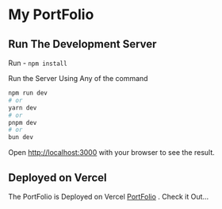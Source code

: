

# My PortFolio 

## Run The Development Server

Run - ```
        npm install
        ```



Run the Server Using Any of the command

```bash
npm run dev
# or
yarn dev
# or
pnpm dev
# or
bun dev
```

Open [http://localhost:3000](http://localhost:3000) with your browser to see the result.


## Deployed on Vercel

The PortFolio is Deployed on Vercel [PortFolio](https://portfolio2-akash.vercel.app/) . 
Check it Out...

